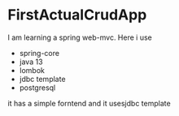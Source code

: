 # FirstActualCrudApp

I am learning a spring web-mvc.
Here i use 
- spring-core
- java 13
- lombok
- jdbc template 
- postgresql


it has a simple forntend and it usesjdbc template
